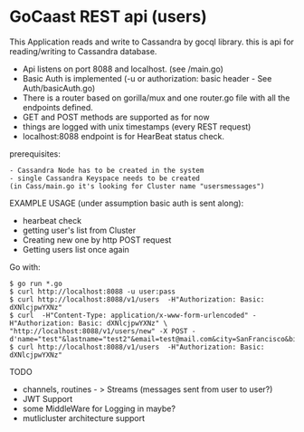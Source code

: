 # GoCaast REST api (users)

This Application reads and write to Cassandra by gocql library.
this is api for reading/writing to Cassandra database.

- Api listens on port 8088 and localhost. (see /main.go)
- Basic Auth is implemented (-u or authorization: basic header - See Auth/basicAuth.go)
- There is a router based on gorilla/mux and one router.go file with all the endpoints defined.
- GET and POST methods are supported as for now
- things are logged with unix timestamps (every REST request)
- localhost:8088 endpoint is for HearBeat status check.

prerequisites:

	- Cassandra Node has to be created in the system
	- single Cassandra Keyspace needs to be created 
	(in Cass/main.go it's looking for Cluster name "usersmessages")


EXAMPLE USAGE (under assumption basic auth is sent along):
- hearbeat check
- getting user's list from Cluster
- Creating new one by http POST request
- Getting users list once again

Go with:

	$ go run *.go
	$ curl http://localhost:8088 -u user:pass
	$ curl http://localhost:8088/v1/users  -H"Authorization: Basic: dXNlcjpwYXNz"
	$ curl  -H"Content-Type: application/x-www-form-urlencoded" -H"Authorization: Basic: dXNlcjpwYXNz" \
	"http://localhost:8088/v1/users/new" -X POST -d'name="test"&lastname="test2"&email=test@mail.com&city=SanFrancisco&birthyear=1990'
	$ curl http://localhost:8088/v1/users  -H"Authorization: Basic: dXNlcjpwYXNz"


TODO
- channels, routines - > Streams (messages sent from user to user?)
- JWT Support
- some MiddleWare for Logging in maybe?
- mutlicluster architecture support

